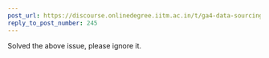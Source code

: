 ```yaml
---
post_url: https://discourse.onlinedegree.iitm.ac.in/t/ga4-data-sourcing-discussion-thread-tds-jan-2025/165959/246
reply_to_post_number: 245
---
```

Solved the above issue, please ignore it.